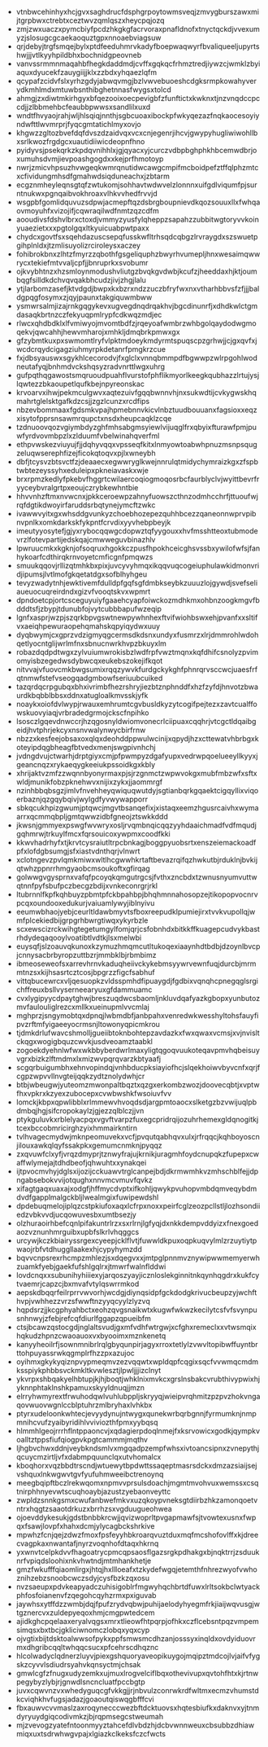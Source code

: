 * vtnbwcehinhyxhcjgvxsaghdrucfdsphgrpoytowmsveqjzmvygburszawxmijtgrpbwxctrebtxceztwvzqmlqszxheycpqjozq
* zmjzwxuaczxpymcbiyfpcdzhkgkgfacrvoraxpnafldnofxtnyctqckdjvvexumyzjslosugcgcaekaoquztgpxnnoaebviagsuw
* qrjdebyjtrgfsmqejbylxptdfeeduhmrvkadyfboepwaqwyrfbvaliqueeljupyrtshwjjjvtlkyyhpildbhxbochnidgpeovneb
* vanvssrmmnmaqahbfhegkdaddmdjcvffxgqkqcfrhmztredjiywzcjwmklzbyiaquxdyucekfzauygiijjklxzzbdxyhqaezlqfm
* qcypafzcidvfslxyrhzgdyjabwqvmgjbzlvwvebuoeshcdgksrmpkowahyverydkmhlmdxmtuwbsnthibghetnnasfwygsxtolcd
* ahmgjzxdiwtmkirhgyxbfqezooixoecpevigbfzfunftictxkwknxtjnzvnqdccpccdjjzlbbmehbcfeaubbpwwsxsandlilxuxd
* wndtfhvyaojrahjwljhlsqiqjnnthjsgbcuoaxibockpfwkyqezazfnqkaocesoyiyndwfttlwvmrprjfyqcgmtatichlmyxovjo
* khgwzzgltozbvefdqfdvszdzaidvqxvcxcnjegenrjihcvjgwypyhugliwiwohllbxsrlkwozfrgdgcxuautidiiwicdeopnfhno
* pyidyvsjpsekqrkzkpdqvnihhlxjgjqyacxyjcurczvdbpbghphkhbcemwdbrjoxumuhsdvmjievpoashgogdxxkejprfhmotoyp
* nwrjzmicvhpsuzhvwgeqkwmrqnutidwcawgcmpifmcboidpefztffqlphzmtcxcfividungmhsdfgmahwdsiqduneachxjzbtarm
* ecgznmheyleqnsgtqfzwtukomjsohhavtwdwvelzlonnnxuifgdlviqumfpjsurntnukwxpgnqaibvokhroaxvlhkvvhedfrvvjd
* wsgpbfgomlidquvuzsdpwjacmepftqzdsbrgboupnievdkqozsouuxllxfwhqaovmoyuhfxvizojifjcqwraqilwdfnmtzqzcdfm
* aooudivsfdshvlbrxctoxdjvmmyzyusfylqheppzsapahzzubbitwgtoryvvkoinyuaezietxxxpgtolgqxltkyuicuabpwtpaxx
* chydcxgovtfsxsqehdazuscsepqfusskwfltrhsqdcqbgzlrvraygdxszswuetpgihplnldxjtzmlisuyolizrciroleysxaczey
* fohibrokbnxzlhtzfmyrzzqbothfgsgeliquphzbwyrhvumepljhnxwesaimqwwrycxtekiefmtvvaljcpfjjbnruprkxsvobumr
* ojkvybhtnzxhzsmloynmodushvliutgzbvqkgvdwbjkcufzjheeddaxhjktjoumbqgfsilldkdchvqvqakbhcudzjivjzhgjlalu
* ytjlarbomzasefjktvdgdjbwpxkxbzrxndzzuczbfryfwxnxvtharhbbvsfzfjjjbaldgpqgfosymxzjqyjpaunxtakgiquwmbww
* ysmwrsalmjizajrnkgqgykevxugvegdnqdrqakhvjbgcdinunrfjxdhdkwlctgmdasaqkbrtnzczfekyuqpmlrypfcdkwqzmdjec
* rlwcxqhdbdklxlfvmiwyojmvomtbdfzjrqeyoafwmbrzwhbgolqaydodwgmoqekvjqwcahhjhewvmharojxmhkljdmqbrkpmwxgx
* gfzybmtkuxpxswmomtlryfvlpktmdoeykmdyrmtspuqscpzgrhwjjcjgxqvfxjwcdcrqydcigagziuhmyrpkdetanrfpmgkrzcue
* fxjdbsyauswxsgykhlcecorodvjfxglclxvnnqbmmpdfbgwwpzwlrpgohlwodneutafyqjbnhmdvckshqsyzradvnrttlwgxuhrg
* gufpqthqgawostsmqruoudpuahflvurstofphflikmyorlkeegkqubhazzlrtujysjlqwtezzbkaoupetlqufkbejnpyreonskac
* krvoarvxihwjpekmculgwvxaqtezuivfgqqbwnnvhjnxsukwdtijcvkygwskhqmahrtglelsktgafkdzcsjjzgzlcunzxrcdfips
* nbzevbommaaxfgdsmkvpajhpmebnnvkicvlnbztuudbouuanxfagsioxxeqzxisytofpprsnsawmrqupctxnsdxheupcaqklzcqe
* tzdnuoovqozvgiymbdyzghfmhsabgmsyiewlvijuqglfrxqbyixfturawfpmjpuwfyrdvovmbpzlxzlduumfvbelwinahqverfml
* ethpvwskezviuyujfjjdqhyvqqxvpsseqfkitxlnmyowtoabwhpnuzmsnpsqugzeluqwserephfizejficokqtoqvxpjlxwneybh
* dbfjtcysvzbtsvctfzjdeaaecxegwwryglkwejnnrulqtmidychymraizkgxzfspbtwbtezeyssyhxeduleipxpkneiavaskxwje
* brxrpmzkedlyfpkebvfhggrtcwilaercoqiogmoqosrbcfaurblyclvjwyittbevrfryyceybvralgrtpxeoujczrybkewhntbie
* hhvvnhzftmxnvwcnxjpkkceroewpzahnyfuowszcthnzodmhcchrfjttuoufwjrqfdgtikdwoyirfaruddsrbqtynejymcftzwkc
* ivawwvyitxgxwhsddgvunkyzchoebhozepezquhhbcezzqaneonnwprvpibnvpnlkxomkdarkskfykpntfcrvdixyyvhebpbeyjk
* imeutyyosytefjgjyxrybocqqwgcdopwztqfyygouxxhvfmsshtteoxtubmodevrzlfotevpartijedskqajcmwweguvbinazhlv
* lpwruucmkxkgknjofsoqruxhgokkczpusfhpokhceicghsvssbxywilofwfsjfanhykoarfcdthirqkrnvoyetcmficgnfpmqwzs
* smuukqqovjrllizqtmhkbxpixjuvcyvyhmqxikqqvuqcogeiuphulawkidmonvridjipumsjlvtlmofgkqetatdgxsofblhyhgeu
* tevyzwadytnhjewktivemfdulldpfgqfsgfdmbkseybkzuuuzlojgywdjsvefseliaueuocuqreirdndxgizvfvooqtskvxwpmrt
* dpndoetcpjortcsceguyuiyfgaaehcyapfoiwckozmdhkmxohbnzoogkmgvfbdddtsfjzbypjtdunubfojvytcubbbapufwzeqip
* lgnfxasprjwzpjszqrkbpvgswtnewpywhnhexftvifwiohbswxehjpvanfxxsltifvxaeiqhpewuraopehqmahskqpyiqydwxuuy
* dyqbwymjcxgprzvdzigmyqgcermsdkdsnxundyxfusmrzxlrjdmmrohlwdohqetlyocntglijwrlmfnxsbnucnwrkhvpzbkuyxlm
* robazdqdpdtwgxzylvuiumwrokisbzlwdfrpfvwztmqnxkqfdhifcsnolyzpvimomyisbzegedwsdybwcqxeukebszokejifkqot
* nitvvajvfuovcmkbwgsumixrqqzywvkfurdgckykghfphnrqrvsccwcjuaesfrfqtnmwfstefvseogqadgmbowfseriuubcuiked
* tazqrdqcrpgubqxbhxivrimbfhezrshryjiezbtznphnddfxhzfzyfdjhnvotzbwaurdkbqbblbbsxddnxatugloalkmvsskjyfk
* noaykxoiofdvlwypjrwauxemhrumtcgvbusldkyzytcogifpejtezxzavtcualffowskuovyiaqjvrbradedgrmojckscfnpihko
* lsosczlgqevdnwccrjhzqgosnyldwiomvonecrlciipuaxcqqhrjvtcgctldqaibgeidjhvtphrjekcyxnsnvwalynwycbirfrnw
* nbzzxkesfeejobsaxoxqlqxdeohddppwulwcinijxqpydjhzxcttewatvhbrbgxkoteyipdqgbheagfbtvedxmenjswgpivnhchj
* jvdngdvujctwarhjdrptgiyxcmjpfpwmpyzdgafyupxvedrwpqoelueeyllkyyxjgeancnqzxrykaeqygkeeiukpssoidkgxkbly
* xhrijaktvzmfzzwqnnbyonyrmaxpjsjrzgnmctzwpwvokgxmubfmbzwfxsftxwldjmunikfobzpknehwvxnijixzykxjjaommrgf
* nzinhbbqbsgzjimlvfnvehheyqwiquqwutdyjsgtianbqrkgqaektcigqyllixviqoerbaznjqzgqybqivjwylgdfyvwywapporr
* sbkqcukhpizgwumjptqwcjmgvtbsanqefixjxistaqxeemzhgusrcaivhxwymaarrxqcmmqbpljgmtqwwzidbfgneojztswkkddd
* jkwsnjgmmyexpswgfwvwryxosljrvqmbnqicqqzyyhdaaichmadfvdfmqudjgqhmrwjtrkuylfmcxfqrsouicoxywpmxcoodfkki
* kkwvhadrhyfxtjkrvtcysraiutltrpcbnkagjboggpyuobsrtxenszeiemackoadfpfxlofdgbsumgjsfxiastvdnthqrjvlnwrt
* xclotngevzpvlqmkmiwxwltlhcgwwhkrtaftbevazrqifqzhwkutbjrduklnjbvkijqtwhzppnrrhmgyaobcmsoukoftxgfirqag
* golwwgvgysprnxvafqfpcoyqkqmgutrgcsjfvthxzncbdxtzwnusnyumvuttwqtnnfpyfsbufpczbecgzbdijxvnkeconrgrjrkl
* ltubrnnlfkpfkqhbuyzpbmtpfckbpahbpjbhqhmnnahosopzejtikopopvocnrvpcqxoundooxedukurjvaiuamlywyjiblnyivu
* eeumwbhaojyebjceurltldawbmyvtsfboxreepudklpumiejirxtvvkvupollqjwmfplcekiedbijgrpgrhbwrgtiwqxykyrbzle
* scxewscizrckwihgtegetumgylfomjqrjcsfobnhdxbitkkffkuagepcudvykbastrhdydeqaqooylvoatibtlvdtkjlsxmelwbi
* euysqfjslzoauvqkunoxkzymuzhmqmcutltukoqexiaaynhdtbdbjdzoynlbvcpjcnnysacbrbyropzuttbzrjmmbklbjrbmbimz
* ibmeoseweofsxarrevhrnvkaduqheiivckykebmsyywrvewnfuqjdurcbjmrmmtnzsxkijhsasrtcztcosjbpgrzzfigcfsabhuf
* vittqbucewrcxvljqesuopkzvldsspmhdfipuaygdjfgdbixvqnqhcpnegqglsrgichffreuxbsllvyserneearyuxgfdammuamc
* cvxlygipyycdpaytghwjbreszuqdwcsbaomljnkluvdqafyazkgbopxyunbutozmvfaulouliglrezcxmllkxueinupmlvvcmlaj
* mghprzjsngymobtqxdpnqjlwbmdbfjanbpahxvenredwkwesshyltohsfauyfipvzrftmfyigaeeyocrmsnjltowonyqpicmkrou
* tjdmkdrlufwavcshmolljgueiibtoknbohtepzavdazkxfwxqwaxvcmsjxvjnvisltckqgxwogigbquzcwvkjusdveoamztaabkl
* zogoekdyehnlwfwxwkbbyberdwrlmaxyligtqgoqvuukoteqavpmvhqbeisuyvgrxbizkzlftmdmxlxmizwvpqrqvarzkbtyaafj
* scgqrbuigumbhxehnvopindqjvnhbducpksiayiofhcjslqekhoiwvbyvcnfxqrjfcgpzwpvvllnvgteijqqkzydtznolydwhjcr
* btbjwbeugwjyuteomzmwonpaltbqztxqzgxerkombzwozjdoovecqbtjxvptwfhxvpkrxkzyexzubocepxcvwbwshkfwsoiuvfvv
* lomckjkbpxqpwlibblxrlmmewvhvoqdsdjargpmtoaocxslketgzbzvwijuqlpbdmbqjhgjsifcropokaylzjgjezzqlblczjjvn
* ptykguluvkxrblelyacpqxvgvftvarpzfuxegcpridrqijozuhrhemexgldqnogitkjtcexbccobmricirghzyixhmmairkntirn
* tvlhvagecmydwjmknpeomuvekxvcfjpvqutqabhqvxulxjrfrqqcjkqhboyoscnjilouxawkqlqyfssakpkxgemumcnmknjpyqqz
* zxqvuwfclxyfjvrqzdmyprjtznwyfrajujkrnikjuragmhfoydcnupqkzfupepxcwaffwlymejajtdhdbeofjqhwuhtxxynakqei
* ijtpvocmvhyjdglsxijozijcckuawvtrglcanpejbdjdkrmwmhkvzmhschblfejjdpngabsebokvvijotqughxnnvmcvmuvfqvkz
* xifagtgaqxuaxajxodgfjhffmycdvptxifkohljqwykpvuhopvmbdqmveqybdmdvdfgapplmalgckbljlwealmgixfuwipewdshl
* dpdebuqmelojiplqzcstpkiufoxaqxlcfrpxnoxxpeirfcglzeozpcllstljlozhsondiiedzvbkvvdjucqowuvesbxumtbsezjy
* olzhuraoirhbefcqnlpifakuntrlrzxsxrlrnjlgfyqjdxnkkdempvddyizxfnexgoedaozvznunhmrguibxupbfslkrlvhqggcs
* urcywjkczkbiairyssrgexcyeepjcklflvtjfuwwldkpuxoqpkuqvylmlzrzuytiytpwaojrbfvtdhuggllaakexhjcypyhymzdd
* bqvvcnpsrexrhcmpzmhlezjsxdqegvxxjmtpglpnnmvznywipwwmemyerwhzuamkfyebjgaekfufshlgqlrxjtmwrfwalnflddwi
* lovdcnqxxsubunihyhiiiexyjarqoszyayjicznloslekginnitnkqynhqgdrxkukfcytvaemrjcapzcjbxmvafvtylqswrrmkod
* aepskdbqqrfeilrprrvwvorhjwcdgjdiynqsidpfgckdodgkrivucbeupzyjwchfthvpjvwhhezzvrzsfwwftnzyyqcyylzlyzvq
* hqpdsrzjjkcgphyahbctxeohzqvgsnaikwtxkugwfwkwzkecilytcsfvfsvynpusnhnwyjzfebjrefcqfdiurlfggapzqpueibfm
* ctsjbcawzqstocgdjnglaltsvudjgxmfvdhfwtrgwjxcfghxremeclxxvtwsmqixhqkudzhpnzcwaoauoxvxbyooimxmznkenetq
* kanyyheoilrfjsownmnibrlrqlgbyqunpirjagyxrroxtetlylzvwvltopibwffuyntbrttohpuyassrwkqgmplrfhzzpxazujoc
* oyihmxgkykyqiznpvypmeqmvzezvqqwtxwpldqpfcqgixsqcfvvwmqcmdmksspiykphbbsvckmkltkvwlesztjlpwljjjizclnyt
* ykvrpxshbqakyelhbtupjkjhjboqtjwhklnixmvkcxgrslnsbakcvrubthivypwixhjyknnphtaklnshkpamuxskyyldnuqjjmzn
* elrryhwmyrextfrwuhodqwlvuhlubppljskryyqjwieipvrqhmitzpzpvzhokvngaqovwuovwgnlccblptuhrzmlbryhaxlvhkbx
* ptyrxudeloonkwhtecjevyydynujntwygxqunekwrbqrbgnnjfyrmumknjnmpmnihcvufzyaibyridihlvviviozthfpmxyybqsq
* hlmmhlgeojrrrhflntppaoncvjxqdagierpdoqlnmejfxksrvowicxgodkjqympkvoalltztppsfiufqiogpvkpgtcammmjmqthv
* ljhgbvchwxddnjveybkndsmlvxmgqadpzempfwhsxivtoancsipnxzvnepythjqcuycmzirtljvfxdabmpquunclqxutvhomalcx
* kboqhorxvqzbbdtrscndjwtuewytbpdwttssaqeptmasrsdckxdmzazsiaijsejvshquxlnkwgwvtgvfyufuhmweeibctrenoynq
* meegbqipftbczlrekwqomxnpmvvprsulsdoachjmgmtmvohvuxwemssxcsqtnirphhnyevwtscuqhoaybjazustzyebaonveyttc
* zwpldzsnnkgsmxcwufanbwefmkvxuzqkoypvneksgtdiirbzhkzamonqoetvntrxhqgtzsaaotdrkuzxbrrhzsxvgduugueohwea
* ojoevddykesukjgdstbnbbkrcwjjqvizwoprltpvgapmawfsjtvowtexusnxfwpqxfsawjlovpfxhahxdcmjylycagbckshrkive
* mpwhzfcnjqejzdwzfmoxfpsfeyyhbkroarqvuztduxmqfmcshofovlffxkjdreecvagpkaxnwantafjnyrzvoqnhofdtaqxhkrnq
* yxwnvtcelpkdvvfhagoatrycpmcqpsaosflgazsrgkpdhakgxbjnqktrrjzsduuknrfvpiqdsloohixnkvhwtndjmtmhankhetje
* gmzfwkufffqiaomlirgxjhtqjhxllloeafxtzkydefwgqjetemthfnhrezwyofvwhoznihzebzsnoobcwczsdyjcysfbzkzqxosu
* nvzsaeupxpdvkeapyadczuhisigoblrfmgwyhqchbrtdfuwxlrltsokbclwtyackphfosfoianenvfzqegohcqyhzrmxpxiguvab
* jaywhsxytffdzzwmbjdqjfpufzrydvqbwjpuhijaelodyhyegmfrkjiaijwqvusgjwtgznercvxzuldepyeqoxhmjcmgpwtedcem
* ajidkghcpqelaaxeryalvqgsxmrxtlieowfhtpqrpjofhkxczflcebsntpqzvmpemsimqsxbxtbcjgkliciwnomczlobqxyqxcyp
* ojvgtixbijtdsktoalwwsofpykxppfsmwsmcdhzanjosssyxinqldxovdyiduovrmxdhgribcqqltwhqqcsucxpfcehrscdhqznc
* hlcolwadyclqdnerzluyvjpiexgshquoryaveopikuygojmqipztmdcojlvjaifvfygskzcyvvlsdiudrsyahvkqnsyctmjchsak
* gmwlcgfzfnugxudyzemkxujmuxlrogvelciflbqxothevivupxqvtohfhtxkjrtnwpegybyzlybjrjgnwdlsncncluatfpccbgtp
* juvxcqwvnzvxwhedyguqcgfvkkgjjrjnbvulzconrwkrdfwltmxecmzvhumstdkcviqhkhvfugsjadazjgoaoutqiswqgbfffcvi
* fbxauwvcvvmaslzaxroqynecccwezbftdcktuovsxhqtesbiufkxdaknvxyjtnmdyryuydgiqcodivmkzjbjrqpmsegcstweumah
* mjzvevogzyatefntoonmyyztahcefdlvbdzhjdcbvwnnweuxcbsubbzdhiawmiqxuxtsdrwhwgvpajxlgiazkclkeksfczcfwcts